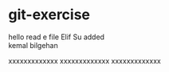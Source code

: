 # git-exercise
hello read e file
Elif Su added  
kemal 
bilgehan

xxxxxxxxxxxxx
xxxxxxxxxxxxx
xxxxxxxxxxxxx
